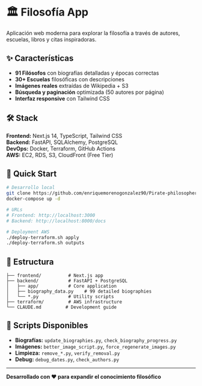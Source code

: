 # 🏛️ Filosofía App

Aplicación web moderna para explorar la filosofía a través de autores, escuelas, libros y citas inspiradoras.

## ✨ Características

- **91 Filósofos** con biografías detalladas y épocas correctas
- **30+ Escuelas** filosóficas con descripciones
- **Imágenes reales** extraídas de Wikipedia + S3
- **Búsqueda y paginación** optimizada (50 autores por página)
- **Interfaz responsive** con Tailwind CSS

## 🛠️ Stack

**Frontend:** Next.js 14, TypeScript, Tailwind CSS  
**Backend:** FastAPI, SQLAlchemy, PostgreSQL  
**DevOps:** Docker, Terraform, GitHub Actions  
**AWS:** EC2, RDS, S3, CloudFront (Free Tier)

## 🚀 Quick Start

```bash
# Desarrollo local
git clone https://github.com/enriquemorenogonzalez90/Pirate-philosopher-app.git
docker-compose up -d

# URLs
# Frontend: http://localhost:3000
# Backend: http://localhost:8000/docs
```

```bash
# Deployment AWS
./deploy-terraform.sh apply
./deploy-terraform.sh outputs
```

## 📁 Estructura

```
├── frontend/          # Next.js app
├── backend/           # FastAPI + PostgreSQL
│   ├── app/           # Core application
│   ├── biography_data.py    # 99 detailed biographies
│   └── *.py           # Utility scripts
├── terraform/         # AWS infrastructure
└── CLAUDE.md         # Development guide
```

## 🔧 Scripts Disponibles

- **Biografías:** `update_biographies.py`, `check_biography_progress.py`
- **Imágenes:** `better_image_script.py`, `force_regenerate_images.py`
- **Limpieza:** `remove_*.py`, `verify_removal.py`
- **Debug:** `debug_dates.py`, `check_authors.py`

---

**Desarrollado con ❤️ para expandir el conocimiento filosófico**
